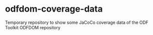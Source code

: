 # odfdom-coverage-data
Temporary repository to show some JaCoCo coverage data of the ODF Toolkit ODFDOM repository
